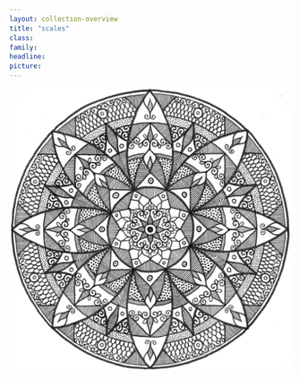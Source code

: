 ```yaml
---
layout: collection-overview
title: "scales"
class:	
family:
headline:
picture:
---
```


[![scales](/assets/img/mandalas/scales-1200w.png)](/assets/img/mandalas/scales-1200w.png)
